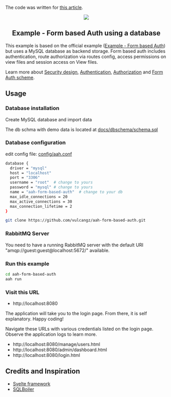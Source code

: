 The code was written for [this article](https://www.worldlink.com.cn/post/understand-the-security-design-of-go-aah-framework-and-application-examples.html).

<p align="center">
  <img src="https://cdn.aahframework.org/assets/img/aah-logo-64x64.png" />
  <h2 align="center">Example - Form based Auth using a database</h2>
</p>

This example is based on the official example ([Example - Form based Auth](https://github.com/go-aah/examples/tree/v0.12.x/form-based-auth)) but uses a MySQL database as backend storage. Form based auth includes authentication, route authorization via routes config, access permissions on view files and session access on View files.

Learn more about [Security design](https://docs.aahframework.org/security-design.html), [Authentication](https://docs.aahframework.org/authentication.html), [Authorization](https://docs.aahframework.org/authorization.html) and [Form Auth scheme](https://docs.aahframework.org/auth-schemes/form.html).

## Usage


### Database installation

Create MySQL database and import data

The db schma with demo data is located at [docs/dbschema/schema.sql](docs/dbschema/schema.sql)

### Database configuration

edit config file: [config/aah.conf](config/aah.conf)

```bash
database {
  driver = "mysql"
  host = "localhost"
  port = "3306"
  username = "root"  # change to yours
  password = "mysql" # change to yours
  name = "aah-form-based-auth"  # change to your db
  max_idle_connections = 20
  max_active_connections = 30
  max_connection_lifetime = 2
}
```

```bash
git clone https://github.com/vulcangz/aah-form-based-auth.git
```


### RabbitMQ Server

You need to have a running RabbitMQ server with the default URI "amqp://guest:guest@localhost:5672/" available.

### Run this example

```bash
cd aah-form-based-auth
aah run
```

### Visit this URL

  * http://localhost:8080

The application will take you to the login page. From there, it is self explanatory. Happy coding!

Navigate these URLs with various credentials listed on the login page. Observe the application logs to learn more.

  * http://localhost:8080/manage/users.html
  * http://localhost:8080/admin/dashboard.html
  * http://localhost:8080/login.html


## Credits and Inspiration

* [Svelte framework](https://svelte.dev/)
* [SQLBoiler](https://github.com/volatiletech/sqlboiler)